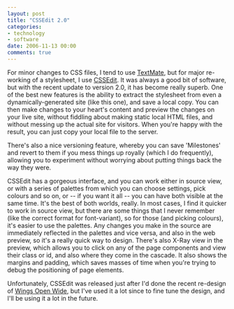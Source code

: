 ```yaml
---
layout: post
title: "CSSEdit 2.0"
categories:
- technology
- software
date: 2006-11-13 00:00
comments: true
---
```


<p>For minor changes to CSS files, I tend to use <a href="http://macromates.com">TextMate</a>, but for major re-working of a stylesheet, I use <a href="http://www.macrabbit.com/cssedit/">CSSEdit</a>. It was always a good bit of software, but with the recent update to version 2.0, it has become really superb. One of the best new features is the ability to extract the stylesheet from even a dynamically-generated site (like this one), and save a local copy. You can then make changes to your heart's content and preview the changes on your live site, without fiddling about making static local HTML files, and without messing up the actual site for visitors. When you're happy with the result, you can just copy your local file to the server.</p>

<p>There's also a nice versioning feature, whereby you can save 'Milestones' and revert to them if you mess things up royally (which I do frequently), allowing you to experiment without worrying about putting things back the way they were.</p>

<p>CSSEdit has a gorgeous interface, and you can work either in source view, or with a series of palettes from which you can choose settings, pick colours and so on, or -- if you want it all -- you can have both visible at the same time. It's the best of both worlds, really. In most cases, I find it quicker to work in source view, but there are some things that I never remember (like the correct format for font-variant), so for those (and picking colours), it's easier to use the palettes. Any changes you make in the source are immediately reflected in the palettes and vice versa, and also in the web preview, so it's a really quick way to design. There's also X-Ray view in the preview, which allows you to click on any of the page components and view their class or id, and also where they come in the cascade. It also shows the margins and padding, which saves masses of time when you're trying to debug the positioning of page elements.</p>

<p>Unfortunately, CSSEdit was released just after I'd done the recent re-design of <a href="http://www.rousette.org.uk/wingsopenwide">Wings Open Wide</a>, but I've used it a lot since to fine tune the design, and I'll be using it a lot in the future.</p>



